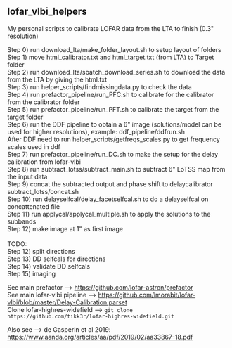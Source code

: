 ## lofar_vlbi_helpers

My personal scripts to calibrate LOFAR data from the LTA to finish (0.3" resolution)

Step 0) run download_lta/make_folder_layout.sh to setup layout of folders \
Step 1) move html_calibrator.txt and html_target.txt (from LTA) to Target folder \
Step 2) run download_lta/sbatch_download_series.sh to download the data from the LTA by giving the html.txt \
Step 3) run helper_scripts/findmissingdata.py to check the data \
Step 4) run prefactor_pipeline/run_PFC.sh to calibrate for the calibrator from the calibrator folder \
Step 5) run prefactor_pipeline/run_PFT.sh to calibrate the target from the target folder \
Step 6) run the DDF pipeline to obtain a 6" image (solutions/model can be used for higher resolutions), example: ddf_pipeline/ddfrun.sh \
After DDF need to run helper_scripts/getfreqs_scales.py to get frequency scales used in ddf \
Step 7) run prefactor_pipeline/run_DC.sh to make the setup for the delay calibration from lofar-vlbi \
Step 8) run subtract_lotss/subtract_main.sh to subtract 6" LoTSS map from the input data \
Step 9) concat the subtracted output and phase shift to delaycalibrator subtract_lotss/concat.sh \
Step 10) run delayselfcal/delay_facetselfcal.sh to do a delayselfcal on concattenated file \
Step 11) run applycal/applycal_multiple.sh to apply the solutions to the subbands \
Step 12) make image at 1" as first image \
\
TODO: \
Step 12) split directions \
Step 13) DD selfcals for directions \
Step 14) validate DD selfcals \
Step 15) imaging

See main prefactor --> https://github.com/lofar-astron/prefactor \
See main lofar-vlbi pipeline --> https://github.com/lmorabit/lofar-vlbi/blob/master/Delay-Calibration.parset \
Clone lofar-highres-widefield --> ```git clone https://github.com/tikk3r/lofar-highres-widefield.git```

Also see --> de Gasperin et al 2019: https://www.aanda.org/articles/aa/pdf/2019/02/aa33867-18.pdf
